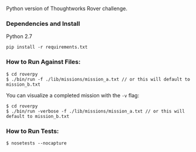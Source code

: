 Python version of Thoughtworks Rover challenge.

### Dependencies and Install
Python 2.7

```
pip install -r requirements.txt
```

### How to Run Against Files:

```
$ cd roverpy
$ ./bin/run -f ./lib/missions/mission_a.txt // or this will default to mission_b.txt
```

You can visualize a completed mission with the `-v` flag:

```
$ cd roverpy
$ ./bin/run -verbose -f ./lib/missions/mission_a.txt // or this will default to mission_b.txt
```

### How to Run Tests:

```
$ nosetests --nocapture
```